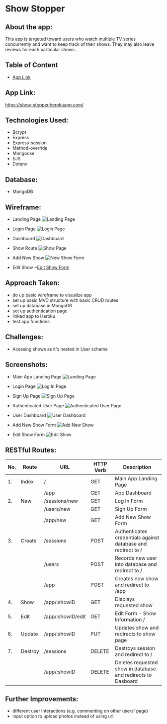 # Show Stopper

## About the app:

This app is targeted toward users who watch multiple TV series concurrently and want to keep track of their shows. They may also leave reviews for each particular shows.

## Table of Content

-   [App Link](https://github.com/cynthiajteo/show-tracker#app-link)

## App Link:

https://show-stopper.herokuapp.com/

## Technologies Used:

-   Bcrypt
-   Express
-   Express-session
-   Method-override
-   Mongoose
-   EJS
-   Dotenv

## Database:

-   MongoDB

## Wireframe:

-   Landing Page
    ![Landing Page](img/wireframe/main.png)

-   Login Page
    ![Login Page](img/wireframe/login.png)

-   Dashboard
    ![Dashboard](img/wireframe/dashboard.png)

-   Show Route
    ![Show Page](img/wireframe/show.png)

-   Add New Show
    ![New Show Form](img/wireframe/new.png)

-   Edit Show
    ~[Edit Show Form](img/wireframe/edit.png)

## Approach Taken:

-   do up basic wireframe to visualize app
-   set up basic MVC structure with basic CRUD routes
-   set up database in MongoDB
-   set up authentication page
-   linked app to Heroku
-   test app functions

## Challenges:

-   Acessing shows as it's nested in User schema

## Screenshots:

-   Main App Landing Page
    ![Landing Page](img/screenshots/landing.png)

-   Login Page
    ![Log In Page](img/screenshots/log-in.png)

-   Sign Up Page
    ![Sign Up Page](img/screenshots/sign-up.png)

-   Authenticated User Page
    ![Authenticated User Page](img/screenshots/authenticated.png)

-   User Dashboard
    ![User Dashboard](img/screenshots/dashboard.png)

-   Add New Show Form
    ![Add New Show](img/screenshots/add-show.png)

-   Edit Show Form
    ![Edit Show](img/screenshots/edit-show.png)

## RESTful Routes:

| No. | Route   | URL               | HTTP Verb | Description                                                  |
| --- | ------- | ----------------- | --------- | ------------------------------------------------------------ |
| 1.  | Index   | /                 | GET       | Main App Landing Page                                        |
|     |         | /app              | GET       | App Dashboard                                                |
| 2.  | New     | /sessions/new     | GET       | Log In Form                                                  |
|     |         | /users/new        | GET       | Sign Up Form                                                 |
|     |         | /app/new          | GET       | Add New Show Form                                            |
| 3.  | Create  | /sessions         | POST      | Authenticates credentials against database and redirect to / |
|     |         | /users            | POST      | Records new user into database and redirect to /             |
|     |         | /app              | POST      | Creates new show and redirect to /app                        |
| 4.  | Show    | /app/:showID      | GET       | Displays requested show                                      |
| 5.  | Edit    | /app/:showID/edit | GET       | Edit Form - Show Information /                               |
| 6.  | Update  | /app/:showID      | PUT       | Updates show and redirects to show page                      |
| 7.  | Destroy | /sessions         | DELETE    | Destroys session and redirect to /                           |
|     |         | /app/:showID      | DELETE    | Deletes requested show in database and redirects to Dasboard |

## Further Improvements:

-   different user interactions (e.g. commenting on other users' page)
-   input option to upload photos instead of using url
